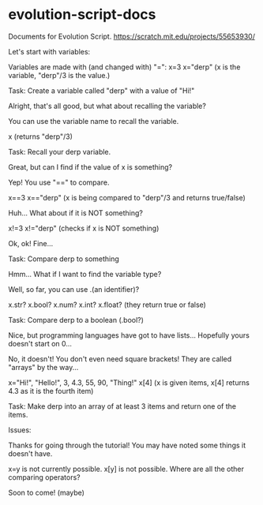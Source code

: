 # evolution-script-docs
Documents for Evolution Script. https://scratch.mit.edu/projects/55653930/

Let's start with variables:

Variables are made with (and changed with) "=":
x=3
x="derp"
(x is the variable, "derp"/3 is the value.)

Task: Create a variable called "derp" with a value of "Hi!"

Alright, that's all good, but what about recalling the variable?

You can use the variable name to recall the variable.

x
(returns "derp"/3)

Task: Recall your derp variable.

Great, but can I find if the value of x is something?

Yep! You use "==" to compare.

x==3
x=="derp"
(x is being compared to "derp"/3 and returns true/false)

Huh... What about if it is NOT something?

x!=3
x!="derp"
(checks if x is NOT something)

Ok, ok! Fine...

Task: Compare derp to something

Hmm... What if I want to find the variable type?

Well, so far, you can use .(an identifier)?

x.str?
x.bool?
x.num?
x.int?
x.float?
(they return true or false)

Task: Compare derp to a boolean (.bool?)

Nice, but programming languages have got to have lists... Hopefully yours doesn't start on 0...

No, it doesn't! You don't even need square brackets! They are called "arrays" by the way...

x="Hi!", "Hello!", 3, 4.3, 55, 90, "Thing!"
x[4]
(x is given items, x[4] returns 4.3 as it is the fourth item)

Task: Make derp into an array of at least 3 items and return one of the items.

Issues:

Thanks for going through the tutorial! You may have noted some things it doesn't have.

x=y is not currently possible.
x[y] is not possible.
Where are all the other comparing operators?

Soon to come! (maybe)
